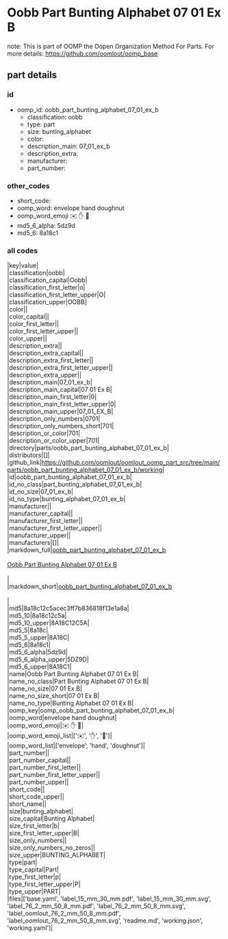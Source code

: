 # Oobb Part Bunting Alphabet 07 01 Ex B  

note: This is part of OOMP the Oopen Organization Method For Parts. For more details: https://github.com/oomlout/oomp_base

##  part details





### id
* oomp_id: oobb_part_bunting_alphabet_07_01_ex_b
  * classification: oobb
  * type: part
  * size: bunting_alphabet
  * color: 
  * description_main: 07_01_ex_b
  * description_extra: 
  * manufacturer: 
  * part_number: 

### other_codes
* short_code: 
* oomp_word: envelope hand doughnut
* oomp_word_emoji :envelope: :hand: :doughnut:
* md5_6_alpha: 5dz9d
* md5_6: 8a18c1

### all codes 
|key|value|  
|classification|oobb|  
|classification_capital|Oobb|  
|classification_first_letter|o|  
|classification_first_letter_upper|O|  
|classification_upper|OOBB|  
|color||  
|color_capital||  
|color_first_letter||  
|color_first_letter_upper||  
|color_upper||  
|description_extra||  
|description_extra_capital||  
|description_extra_first_letter||  
|description_extra_first_letter_upper||  
|description_extra_upper||  
|description_main|07_01_ex_b|  
|description_main_capital|07 01 Ex B|  
|description_main_first_letter|0|  
|description_main_first_letter_upper|0|  
|description_main_upper|07_01_EX_B|  
|description_only_numbers|0701|  
|description_only_numbers_short|701|  
|description_or_color|701|  
|description_or_color_upper|701|  
|directory|parts/oobb_part_bunting_alphabet_07_01_ex_b|  
|distributors|[]|  
|github_link|https://github.com/oomlout/oomlout_oomp_part_src/tree/main/parts/oobb_part_bunting_alphabet_07_01_ex_b/working|  
|id|oobb_part_bunting_alphabet_07_01_ex_b|  
|id_no_class|part_bunting_alphabet_07_01_ex_b|  
|id_no_size|07_01_ex_b|  
|id_no_type|bunting_alphabet_07_01_ex_b|  
|manufacturer||  
|manufacturer_capital||  
|manufacturer_first_letter||  
|manufacturer_first_letter_upper||  
|manufacturer_upper||  
|manufacturers|[]|  
|markdown_full|[oobb_part_bunting_alphabet_07_01_ex_b](https://github.com/oomlout/oomlout_oomp_part_src/tree/main/parts/oobb_part_bunting_alphabet_07_01_ex_b/working)<br>[](https://github.com/oomlout/oomlout_oomp_part_src/tree/main/parts/oobb_part_bunting_alphabet_07_01_ex_b/working)<br>[Oobb Part Bunting Alphabet 07 01 Ex B](https://github.com/oomlout/oomlout_oomp_part_src/tree/main/parts/oobb_part_bunting_alphabet_07_01_ex_b/working)<br><br>|  
|markdown_short|[oobb_part_bunting_alphabet_07_01_ex_b](https://github.com/oomlout/oomlout_oomp_part_src/tree/main/parts/oobb_part_bunting_alphabet_07_01_ex_b/working)<br><br>|  
|md5|8a18c12c5acec3ff7b836818f13e1a8a|  
|md5_10|8a18c12c5a|  
|md5_10_upper|8A18C12C5A|  
|md5_5|8a18c|  
|md5_5_upper|8A18C|  
|md5_6|8a18c1|  
|md5_6_alpha|5dz9d|  
|md5_6_alpha_upper|5DZ9D|  
|md5_6_upper|8A18C1|  
|name|Oobb Part Bunting Alphabet 07 01 Ex B|  
|name_no_class|Part Bunting Alphabet 07 01 Ex B|  
|name_no_size|07 01 Ex B|  
|name_no_size_short|07 01 Ex B|  
|name_no_type|Bunting Alphabet 07 01 Ex B|  
|oomp_key|oomp_oobb_part_bunting_alphabet_07_01_ex_b|  
|oomp_word|envelope hand doughnut|  
|oomp_word_emoji|:envelope: :hand: :doughnut:|  
|oomp_word_emoji_list|[':envelope:', ':hand:', ':doughnut:']|  
|oomp_word_list|['envelope', 'hand', 'doughnut']|  
|part_number||  
|part_number_capital||  
|part_number_first_letter||  
|part_number_first_letter_upper||  
|part_number_upper||  
|short_code||  
|short_code_upper||  
|short_name||  
|size|bunting_alphabet|  
|size_capital|Bunting Alphabet|  
|size_first_letter|b|  
|size_first_letter_upper|B|  
|size_only_numbers||  
|size_only_numbers_no_zeros||  
|size_upper|BUNTING_ALPHABET|  
|type|part|  
|type_capital|Part|  
|type_first_letter|p|  
|type_first_letter_upper|P|  
|type_upper|PART|  
|files|['base.yaml', 'label_15_mm_30_mm.pdf', 'label_15_mm_30_mm.svg', 'label_76_2_mm_50_8_mm.pdf', 'label_76_2_mm_50_8_mm.svg', 'label_oomlout_76_2_mm_50_8_mm.pdf', 'label_oomlout_76_2_mm_50_8_mm.svg', 'readme.md', 'working.json', 'working.yaml']|  
